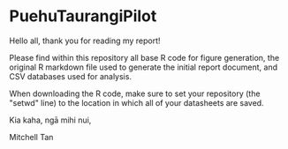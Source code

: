 # PuehuTaurangiPilot

Hello all, thank you for reading my report!

Please find within this repository all base R code for figure generation, the original R markdown file used to generate the initial report document, and CSV databases used for analysis.

When downloading the R code, make sure to set your repository (the "setwd" line) to the location in which all of your datasheets are saved.

Kia kaha, ngā mihi nui,

Mitchell Tan
